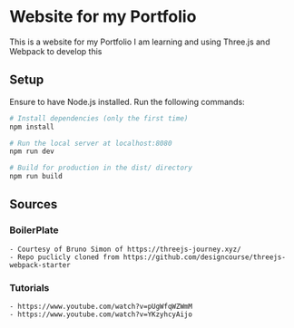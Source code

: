 # Website for my Portfolio
This is a website for my Portfolio
I am learning and using Three.js and Webpack to develop this

## Setup
Ensure to have Node.js installed.
Run the following commands:

``` bash
# Install dependencies (only the first time)
npm install

# Run the local server at localhost:8080
npm run dev

# Build for production in the dist/ directory
npm run build
```

## Sources

### BoilerPlate
    - Courtesy of Bruno Simon of https://threejs-journey.xyz/
    - Repo puclicly cloned from https://github.com/designcourse/threejs-webpack-starter

### Tutorials
    - https://www.youtube.com/watch?v=pUgWfqWZWmM
    - https://www.youtube.com/watch?v=YKzyhcyAijo

